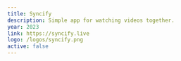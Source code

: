 ```yaml
---
title: Syncify
description: Simple app for watching videos together.
year: 2023
link: https://syncify.live
logo: /logos/syncify.png
active: false
---
```

